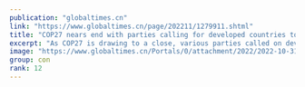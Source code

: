 ```yaml
---
publication: "globaltimes.cn"
link: "https://www.globaltimes.cn/page/202211/1279911.shtml"
title: "COP27 nears end with parties calling for developed countries to fulfill their finance pledge"
excerpt: "As COP27 is drawing to a close, various parties called on developed countries to fulfill their pledge of providing $100 billion per year for developing countries to tackle climate damage, however, som"
image: "https://www.globaltimes.cn/Portals/0/attachment/2022/2022-10-31/4f2912f8-a1c0-4d3f-9265-2a70b7a64585_s.jpeg"
group: con
rank: 12
---
```

